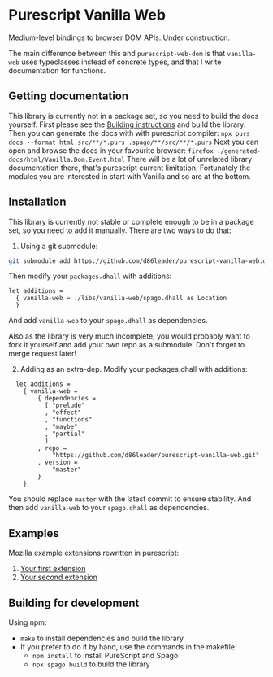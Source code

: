 # Purescript Vanilla Web

Medium-level bindings to browser DOM APIs. Under construction.

The main difference between this and `purescript-web-dom` is that `vanilla-web`
uses typeclasses instead of concrete types, and that I write documentation for
functions.

## Getting documentation

This library is currently not in a package set, so you need to build the docs
yourself. First please see the [Building
instructions](./README.md#Building-for-development) and build the library. Then
you can generate the docs with with purescript compiler:
`npx purs docs --format html src/**/*.purs .spago/**/src/**/*.purs`
Next you can open and browse the docs in your favourite browser:
`firefox ./generated-docs/html/Vanilla.Dom.Event.html`
There will be a lot of unrelated library documentation there, that's purescript
current limitation. Fortunately the modules you are interested in start with
Vanilla and so are at the bottom.

## Installation

This library is currently not stable or complete enough to be in a package set,
so you need to add it manually. There are two ways to do that:

1. Using a git submodule:
  ```sh
  git submodule add https://github.com/d86leader/purescript-vanilla-web.git ./libs/vanilla-web
  ```
  Then modify your `packages.dhall` with additions:
  ```dhall
  let additions =
    { vanilla-web = ./libs/vanilla-web/spago.dhall as Location
    }
  ```
  And add `vanilla-web` to your `spago.dhall` as dependencies.

  Also as the library is very much incomplete, you would probably want to fork
  it yourself and add your own repo as a submodule. Don't forget to merge
  request later!

2. Adding as an extra-dep. Modify your packages.dhall with additions:
  ```dhall
    let additions =
      { vanilla-web =
          { dependencies =
            [ "prelude"
            , "effect"
            , "functions"
            , "maybe"
            , "partial"
            ]
          , repo =
              "https://github.com/d86leader/purescript-vanilla-web.git"
          , version =
              "master"
          }
      }
  ```
  You should replace `master` with the latest commit to ensure stability.
  And then add `vanilla-web` to your `spago.dhall` as dependencies.

## Examples

Mozilla example extensions rewritten in purescript:
1. [Your first extension](https://gist.github.com/d86leader/02ac0f5e0f8fa07791c22421d297d9b9)
2. [Your second extension](https://github.com/d86leader/purescript-webext-example2)

## Building for development

Using npm:
- `make` to install dependencies and build the library
- If you prefer to do it by hand, use the commands in the makefile:
  * `npm install` to install PureScript and Spago
  * `npx spago build` to build the library

